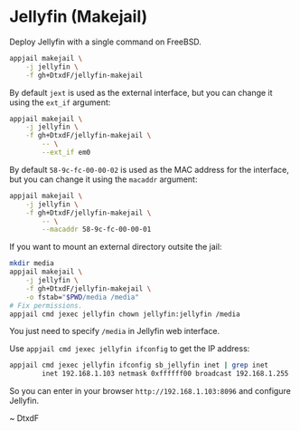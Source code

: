 # Jellyfin (Makejail)

Deploy Jellyfin with a single command on FreeBSD.

```sh
appjail makejail \
    -j jellyfin \
    -f gh+DtxdF/jellyfin-makejail
```

By default `jext` is used as the external interface, but you can change it using the `ext_if` argument:

```sh
appjail makejail \
    -j jellyfin \
    -f gh+DtxdF/jellyfin-makejail \
        -- \
        --ext_if em0
```

By default `58-9c-fc-00-00-02` is used as the MAC address for the interface, but you can change it using the `macaddr` argument:

```sh
appjail makejail \
    -j jellyfin \
    -f gh+DtxdF/jellyfin-makejail \
        -- \
        --macaddr 58-9c-fc-00-00-01
```

If you want to mount an external directory outsite the jail:

```sh
mkdir media
appjail makejail \
    -j jellyfin \
    -f gh+DtxdF/jellyfin-makejail \
    -o fstab="$PWD/media /media"
# Fix permissions.
appjail cmd jexec jellyfin chown jellyfin:jellyfin /media
```

You just need to specify `/media` in Jellyfin web interface.

Use `appjail cmd jexec jellyfin ifconfig` to get the IP address:

```sh
appjail cmd jexec jellyfin ifconfig sb_jellyfin inet | grep inet
        inet 192.168.1.103 netmask 0xffffff00 broadcast 192.168.1.255
```

So you can enter in your browser `http://192.168.1.103:8096` and configure Jellyfin.

\~ DtxdF
